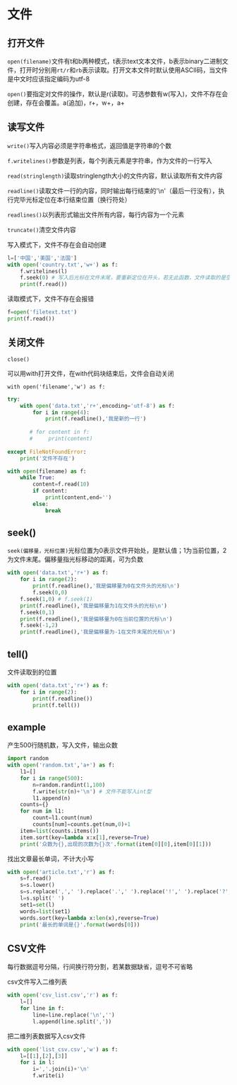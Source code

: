 # 文件

## 打开文件

`open(filename)`文件有t和b两种模式，t表示text文本文件，b表示binary二进制文件，打开时分别用`rt/r`和`rb`表示读取。打开文本文件时默认使用ASCII码，当文件是中文时应该指定编码为utf-8

`open()`要指定对文件的操作，默认是r(读取)。可选参数有w(写入)，文件不存在会创建，存在会覆盖。a(追加)，r+，w+，a+

## 读写文件

`write()`写入内容必须是字符串格式，返回值是字符串的个数

`f.writelines()`参数是列表，每个列表元素是字符串，作为文件的一行写入

`read(stringlength)`读取stringlength大小的文件内容，默认读取所有文件内容

`readline()`读取文件一行的内容，同时输出每行结束的'\n'（最后一行没有），执行完毕光标定位在本行结束位置（换行符处）

`readlines()`以列表形式输出文件所有内容，每行内容为一个元素

`truncate()`清空文件内容

写入模式下，文件不存在会自动创建

```python
l=['中国','美国','法国']
with open('country.txt','w+') as f:
    f.writelines(l)
    f.seek(0) # 写入后光标在文件末尾，要重新定位在开头，若无此函数，文件读取的是空
    print(f.read())
```

读取模式下，文件不存在会报错

```python
f=open('filetext.txt')
print(f.read())
```



## 关闭文件

`close()`

可以用with打开文件，在with代码块结束后，文件会自动关闭

`with open('filename','w') as f:`

```python
try:
    with open('data.txt','r+',encoding='utf-8') as f:
        for i in range(4):
            print(f.readline(),'我是新的一行') 
        
       # for content in f:
       #     print(content) 
        
except FileNotFoundError:
    print('文件不存在')
```

```python
with open(filename) as f:
    while True:
        content=f.read(10)
        if content:
            print(content,end='')
        else:
            break
```

## seek()

`seek(偏移量，光标位置)`光标位置为0表示文件开始处，是默认值；1为当前位置，2为文件末尾。偏移量指光标移动的距离，可为负数

```python
with open('data.txt','r+') as f:
    for i in range(2):
        print(f.readline(),'我是偏移量为0在文件头的光标\n')
        f.seek(0,0)
    f.seek(1,0) # f.seek(1)
    print(f.readline(),'我是偏移量为1在文件头的光标\n')
    f.seek(0,1)
    print(f.readline(),'我是偏移量为0在当前位置的光标\n')
    f.seek(-1,2)
    print(f.readline(),'我是偏移量为-1在文件末尾的光标\n')
```

## tell()

文件读取到的位置

```python
with open('data.txt','r+') as f:
    for i in range(2):
        print(f.readline())
        print(f.tell())
```

## example

产生500行随机数，写入文件，输出众数

```python
import random
with open('random.txt','a+') as f:
    l1=[]
    for i in range(500):
        n=random.randint(1,100)
        f.write(str(n)+'\n') # 文件不能写入int型
        l1.append(n)
    counts={}
    for num in l1:
        count=l1.count(num)
        counts[num]=counts.get(num,0)+1
    item=list(counts.items())
    item.sort(key=lambda x:x[1],reverse=True)
    print('众数为{},出现的次数为{}次'.format(item[0][0],item[0][1]))
```

找出文章最长单词，不计大小写

```python
with open('article.txt','r') as f:
    s=f.read()
    s=s.lower()
    s=s.replace(',',' ').replace('.',' ').replace('!',' ').replace('?',' ').replace('\n',' ')
    l=s.split(' ')
    set1=set(l)
    words=list(set1)
    words.sort(key=lambda x:len(x),reverse=True)
    print('最长的单词是{}'.format(words[0]))
```

## CSV文件

每行数据逗号分隔，行间换行符分割，若某数据缺省，逗号不可省略

csv文件写入二维列表

```python
with open('csv_list.csv','r') as f:
    l=[]
    for line in f:
        line=line.replace('\n','')
        l.append(line.split(',')) 
```

把二维列表数据写入csv文件

```python
with open('list_csv.csv','w') as f:
    l=[[1],[2],[3]]
    for i in l:
        i=','.join(i)+'\n'
        f.write(i)
```


